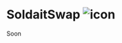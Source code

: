# SoldaitSwap ![icon](https://user-images.githubusercontent.com/45886554/198417553-972b402b-dfb9-43f3-a470-3ce30d71abaa.png)
Soon